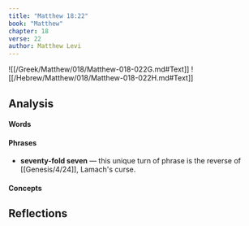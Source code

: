 ```yaml
---
title: "Matthew 18:22"
book: "Matthew"
chapter: 18
verse: 22
author: Matthew Levi
---
```

![[/Greek/Matthew/018/Matthew-018-022G.md#Text]]
![[/Hebrew/Matthew/018/Matthew-018-022H.md#Text]]

## Analysis

#### Words

#### Phrases
- **seventy-fold seven** — this unique turn of phrase is the reverse of [[Genesis/4/24]], Lamach's curse.

#### Concepts

## Reflections
